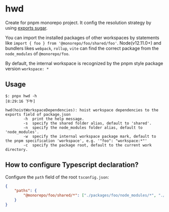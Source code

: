 # hwd

Create for pnpm monorepo project. It config the resolution strategy by using [exports sugar](https://nodejs.org/api/packages.html#packages_exports_sugar). 

You can import the installed packages of other workspaces by statements like `import { foo } from '@monorepo/foo/shared/foo'`.  Node(v12.11.0+) and bundlers likes `webpack`, `rollup`, `vite` can find the correct package from the `node_modules` of `@monorepo/foo`.

By default, the internal workspace is recognized by the pnpm style package version `workspace: *`

## Usage

```shell
$: pnpx hwd -h                                                                                                                                                                                 [8:29:16 下午]

hwd(hoistWorkspaceDependencies): hoist workspace dependencies to the exports field of package.json
        -h	print the help message.
        -s	specify the shared folder alias, default to 'shared'.
        -n	specify the node_modules folder alias, default to 'node_modules'.
        -w	specify the internal workspace package mark, default to the pnpm specification 'workspace', e.g. '"foo": "workspace:*"'
        -c	specify the package root, default to the current work directory.
```

## How to configure Typescript declaration?

Configure the `path` field of the root `tsconfig.json`:

```json
{
    "paths": {
        "@monorepo/foo/shared/*": ["./packages/foo/node_modules/*", "./packages/foo/node_modules/@types/*"]
    }
}
```
